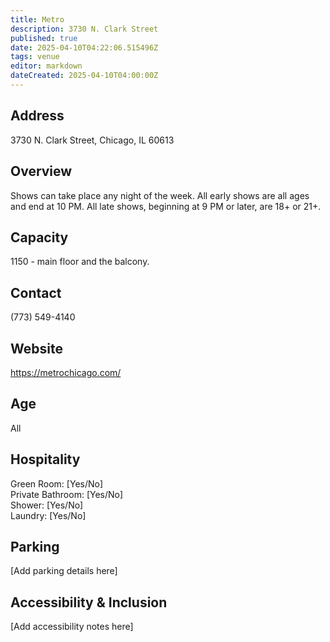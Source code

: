 ```yaml
---
title: Metro
description: 3730 N. Clark Street
published: true
date: 2025-04-10T04:22:06.515496Z
tags: venue
editor: markdown
dateCreated: 2025-04-10T04:00:00Z
---
```


## Address

3730 N. Clark Street, Chicago, IL 60613

## Overview

Shows can take place any night of the week. All early shows are all ages and end at 10 PM. All late shows, beginning at 9 PM or later, are 18+ or 21+.

## Capacity

1150 - main floor and the balcony.

## Contact

(773) 549-4140

## Website

https://metrochicago.com/

## Age

All

## Hospitality

Green Room: [Yes/No]  
Private Bathroom: [Yes/No]  
Shower: [Yes/No]  
Laundry: [Yes/No]

## Parking

[Add parking details here]

## Accessibility & Inclusion

[Add accessibility notes here]
